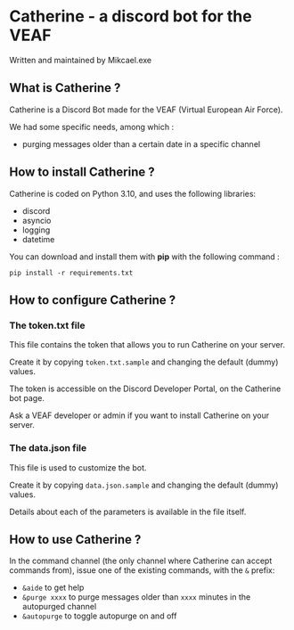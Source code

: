 # Catherine - a discord bot for the VEAF
Written and maintained by Mikcael.exe

## What is Catherine ?
  
Catherine is a Discord Bot made for the VEAF (Virtual European Air Force).

We had some specific needs, among which : 
 
 - purging messages older than a certain date in a specific channel

## How to install Catherine ?

Catherine is coded on Python 3.10, and uses the following libraries:

- discord
- asyncio
- logging
- datetime

You can download and install them with **pip** with the following command :

``pip install -r requirements.txt``

## How to configure Catherine ?

### The token.txt file

This file contains the token that allows you to run Catherine on your server.

Create it by copying `token.txt.sample` and changing the default (dummy) values.

The token is accessible on the Discord Developer Portal, on the Catherine bot page.

Ask a VEAF developer or admin if you want to install Catherine on your server.

### The data.json file

This file is used to customize the bot.

Create it by copying `data.json.sample` and changing the default (dummy) values.

Details about each of the parameters is available in the file itself.

## How to use Catherine ?

In the command channel (the only channel where Catherine can accept commands from), issue one of the existing commands, with the `&` prefix:

- `&aide` to get help
- `&purge xxxx` to purge messages older than `xxxx` minutes in the autopurged channel
- `&autopurge` to toggle autopurge on and off
